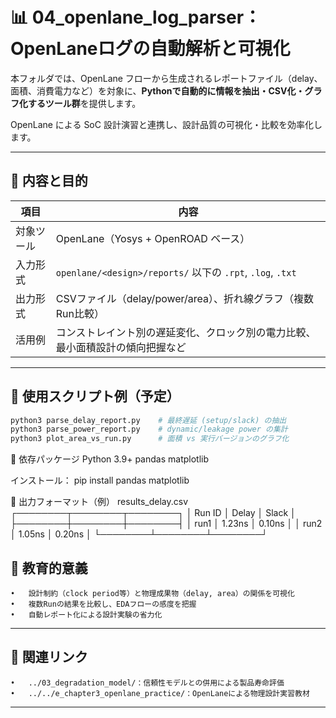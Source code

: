# 📊 04_openlane_log_parser：OpenLaneログの自動解析と可視化

本フォルダでは、OpenLane フローから生成されるレポートファイル（delay、面積、消費電力など）を対象に、**Pythonで自動的に情報を抽出・CSV化・グラフ化するツール群**を提供します。

OpenLane による SoC 設計演習と連携し、設計品質の可視化・比較を効率化します。

---

## 📄 内容と目的

| 項目 | 内容 |
|------|------|
| 対象ツール | OpenLane（Yosys + OpenROAD ベース） |
| 入力形式 | `openlane/<design>/reports/` 以下の `.rpt`, `.log`, `.txt` |
| 出力形式 | CSVファイル（delay/power/area）、折れ線グラフ（複数Run比較） |
| 活用例 | コンストレイント別の遅延変化、クロック別の電力比較、最小面積設計の傾向把握など |

---

## 🧰 使用スクリプト例（予定）

```bash
python3 parse_delay_report.py    # 最終遅延 (setup/slack) の抽出
python3 parse_power_report.py    # dynamic/leakage power の集計
python3 plot_area_vs_run.py      # 面積 vs 実行バージョンのグラフ化
```

🔧 依存パッケージ
Python 3.9+
pandas
matplotlib

インストール：
pip install pandas matplotlib

📁 出力フォーマット（例）
results_delay.csv
┌────────┬────────┬────────┐
│ Run ID │ Delay  │ Slack  │
├────────┼────────┼────────┤
│ run1   │ 1.23ns │ 0.10ns │
│ run2   │ 1.05ns │ 0.20ns │
└────────┴────────┴────────┘

## 📌 教育的意義
	•	設計制約（clock period等）と物理成果物（delay, area）の関係を可視化
	•	複数Runの結果を比較し、EDAフローの感度を把握
	•	自動レポート化による設計実験の省力化

---

## 🔗 関連リンク
	•	../03_degradation_model/：信頼性モデルとの併用による製品寿命評価
	•	../../e_chapter3_openlane_practice/：OpenLaneによる物理設計実習教材

---
